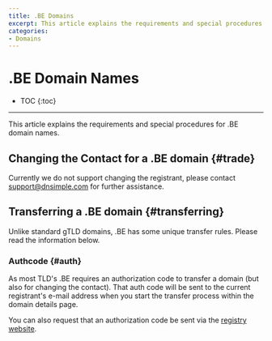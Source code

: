 ```yaml
---
title: .BE Domains
excerpt: This article explains the requirements and special procedures for .BE names.
categories:
- Domains
---
```


# .BE Domain Names

* TOC
{:toc}

---

This article explains the requirements and special procedures for .BE domain names.

## Changing the Contact for a .BE domain {#trade}

Currently we do not support changing the registrant, please contact support@dnsimple.com for further assistance.

## Transferring a .BE domain {#transferring}

Unlike standard gTLD domains, .BE has some unique transfer rules. Please read the information below.

### Authcode {#auth}

As most TLD's .BE requires an authorization code to transfer a domain (but also for changing the contact). That auth code will be sent to the current registrant's e-mail address when you start the transfer process within the domain details page.

You can also request that an authorization code be sent via the [registry website](https://www.dnsbelgium.be/en/manage-domain-name/change-registrar).
